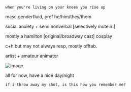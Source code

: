 `when you're living on your knees you rise up`

masc genderfluid, pref he/him/they/them

social anxiety + semi nonverbal [selectively mute irl]

mostly a hamilton [original/broadway cast] cosplay

c+h but may not always resp, mostly offtab.



artist + amateur animator

![image](https://github.com/user-attachments/assets/733522c9-01ff-4c36-bf43-c14b8fca20a7)

all for now, have a nice day/night

`if i throw away my shot, is this how you remember me?`
